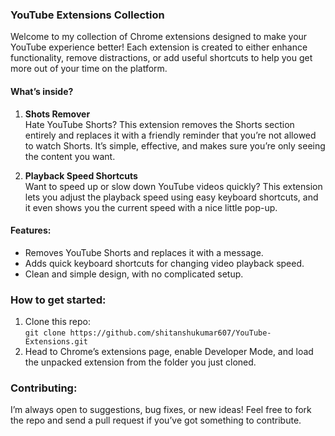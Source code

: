 ### YouTube Extensions Collection

Welcome to my collection of Chrome extensions designed to make your YouTube experience better! Each extension is created to either enhance functionality, remove distractions, or add useful shortcuts to help you get more out of your time on the platform.

#### What’s inside?

1. **Shots Remover**  
   Hate YouTube Shorts? This extension removes the Shorts section entirely and replaces it with a friendly reminder that you’re not allowed to watch Shorts. It’s simple, effective, and makes sure you’re only seeing the content you want.

2. **Playback Speed Shortcuts**  
   Want to speed up or slow down YouTube videos quickly? This extension lets you adjust the playback speed using easy keyboard shortcuts, and it even shows you the current speed with a nice little pop-up.

#### Features:

- Removes YouTube Shorts and replaces it with a message.
- Adds quick keyboard shortcuts for changing video playback speed.
- Clean and simple design, with no complicated setup.

### How to get started:

1. Clone this repo:  
   `git clone https://github.com/shitanshukumar607/YouTube-Extensions.git`
2. Head to Chrome’s extensions page, enable Developer Mode, and load the unpacked extension from the folder you just cloned.

### Contributing:

I’m always open to suggestions, bug fixes, or new ideas! Feel free to fork the repo and send a pull request if you’ve got something to contribute.